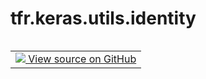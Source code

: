 <div itemscope itemtype="http://developers.google.com/ReferenceObject">
<meta itemprop="name" content="tfr.keras.utils.identity" />
<meta itemprop="path" content="Stable" />
</div>

# tfr.keras.utils.identity

<!-- Insert buttons and diff -->

<table class="tfo-notebook-buttons tfo-api nocontent" align="left">
<td>
  <a target="_blank" href="https://github.com/tensorflow/ranking/tree/master/tensorflow_ranking/python/keras/utils.py#L10-L12">
    <img src="https://www.tensorflow.org/images/GitHub-Mark-32px.png" />
    View source on GitHub
  </a>
</td>
</table>

<pre class="devsite-click-to-copy prettyprint lang-py tfo-signature-link">
<code>tfr.keras.utils.identity(
    label
)
</code></pre>

<!-- Placeholder for "Used in" -->
